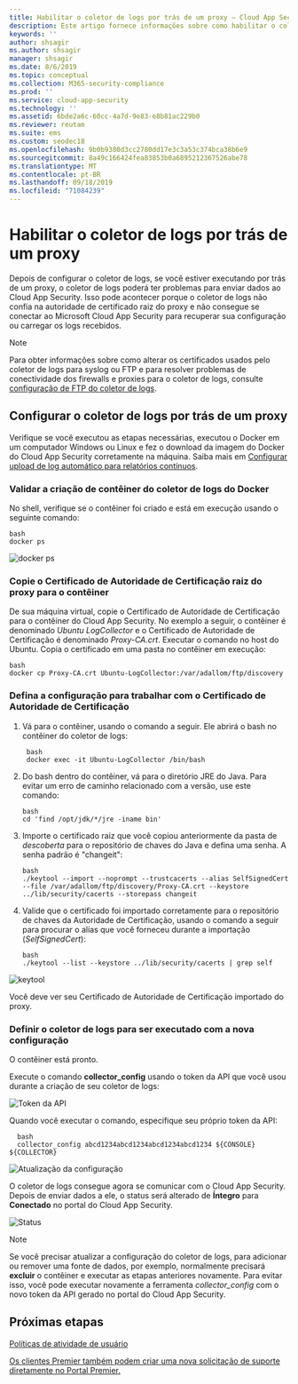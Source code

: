 ```yaml
---
title: Habilitar o coletor de logs por trás de um proxy – Cloud App Security | Microsoft Docs
description: Este artigo fornece informações sobre como habilitar o coletor de logs do Cloud App Security Cloud Discovery por trás de um proxy.
keywords: ''
author: shsagir
ms.author: shsagir
manager: shsagir
ms.date: 8/6/2019
ms.topic: conceptual
ms.collection: M365-security-compliance
ms.prod: ''
ms.service: cloud-app-security
ms.technology: ''
ms.assetid: 6bde2a6c-60cc-4a7d-9e83-e8b81ac229b0
ms.reviewer: reutam
ms.suite: ems
ms.custom: seodec18
ms.openlocfilehash: 9b0b9380d3cc2780dd17e3c3a53c374bca38b6e9
ms.sourcegitcommit: 8a49c166424fea83853b0a6895212367526abe78
ms.translationtype: MT
ms.contentlocale: pt-BR
ms.lasthandoff: 09/18/2019
ms.locfileid: "71084239"
---
```

# <a name="enable-the-log-collector-behind-a-proxy"></a>Habilitar o coletor de logs por trás de um proxy

Depois de configurar o coletor de logs, se você estiver executando por trás de um proxy, o coletor de logs poderá ter problemas para enviar dados ao Cloud App Security. Isso pode acontecer porque o coletor de logs não confia na autoridade de certificado raiz do proxy e não consegue se conectar ao Microsoft Cloud App Security para recuperar sua configuração ou carregar os logs recebidos.

>[!NOTE]
> Para obter informações sobre como alterar os certificados usados pelo coletor de logs para syslog ou FTP e para resolver problemas de conectividade dos firewalls e proxies para o coletor de logs, consulte [configuração de FTP do coletor de logs](log-collector-ftp.md).
>

## <a name="set-up-the-log-collector-behind-a-proxy"></a>Configurar o coletor de logs por trás de um proxy

Verifique se você executou as etapas necessárias, executou o Docker em um computador Windows ou Linux e fez o download da imagem do Docker do Cloud App Security corretamente na máquina. Saiba mais em [Configurar upload de log automático para relatórios contínuos](discovery-docker.md).

### <a name="validate-docker-log-collector-container-creation"></a>Validar a criação de contêiner do coletor de logs do Docker

No shell, verifique se o contêiner foi criado e está em execução usando o seguinte comando:

    bash
    docker ps

![docker ps](./media/docker-1.png "docker ps")

### <a name="copy-proxy-root-ca-certificate-to-the-container"></a>Copie o Certificado de Autoridade de Certificação raiz do proxy para o contêiner

De sua máquina virtual, copie o Certificado de Autoridade de Certificação para o contêiner do Cloud App Security. No exemplo a seguir, o contêiner é denominado *Ubuntu LogCollector* e o Certificado de Autoridade de Certificação é denominado *Proxy-CA.crt*.
Executar o comando no host do Ubuntu. Copia o certificado em uma pasta no contêiner em execução:

    bash
    docker cp Proxy-CA.crt Ubuntu-LogCollector:/var/adallom/ftp/discovery

### <a name="set-the-configuration-to-work-with-the-ca-certificate"></a>Defina a configuração para trabalhar com o Certificado de Autoridade de Certificação

1. Vá para o contêiner, usando o comando a seguir. Ele abrirá o bash no contêiner do coletor de logs:

        bash
        docker exec -it Ubuntu-LogCollector /bin/bash

2. Do bash dentro do contêiner, vá para o diretório JRE do Java. Para evitar um erro de caminho relacionado com a versão, use este comando:

       bash
       cd 'find /opt/jdk/*/jre -iname bin'

3. Importe o certificado raiz que você copiou anteriormente da pasta de *descoberta* para o repositório de chaves do Java e defina uma senha. A senha padrão é "changeit":

       bash
       ./keytool --import --noprompt --trustcacerts --alias SelfSignedCert --file /var/adallom/ftp/discovery/Proxy-CA.crt --keystore ../lib/security/cacerts --storepass changeit

4. Valide que o certificado foi importado corretamente para o repositório de chaves da Autoridade de Certificação, usando o comando a seguir para procurar o alias que você forneceu durante a importação (*SelfSignedCert*):

       bash
       ./keytool --list --keystore ../lib/security/cacerts | grep self

![keytool](./media/docker-2.png "keytool")

Você deve ver seu Certificado de Autoridade de Certificação importado do proxy.

### <a name="set-the-log-collector-to-run-with-the-new-configuration"></a>Definir o coletor de logs para ser executado com a nova configuração

O contêiner está pronto.

Execute o comando **collector_config** usando o token da API que você usou durante a criação de seu coletor de logs:

![Token da API](./media/docker-3.png "Token da API")

Quando você executar o comando, especifique seu próprio token da API:

      bash
      collector_config abcd1234abcd1234abcd1234abcd1234 ${CONSOLE} ${COLLECTOR}


![Atualização da configuração](./media/docker-4.png "Atualização da configuração")

O coletor de logs consegue agora se comunicar com o Cloud App Security. Depois de enviar dados a ele, o status será alterado de **Íntegro** para **Conectado** no portal do Cloud App Security.

![Status](./media/docker-5.png "Status")

>[!NOTE]
> Se você precisar atualizar a configuração do coletor de logs, para adicionar ou remover uma fonte de dados, por exemplo, normalmente precisará **excluir** o contêiner e executar as etapas anteriores novamente. Para evitar isso, você pode executar novamente a ferramenta *collector_config* com o novo token da API gerado no portal do Cloud App Security.

## <a name="next-steps"></a>Próximas etapas

[Políticas de atividade de usuário](user-activity-policies.md)

[Os clientes Premier também podem criar uma nova solicitação de suporte diretamente no Portal Premier.](https://premier.microsoft.com/)
